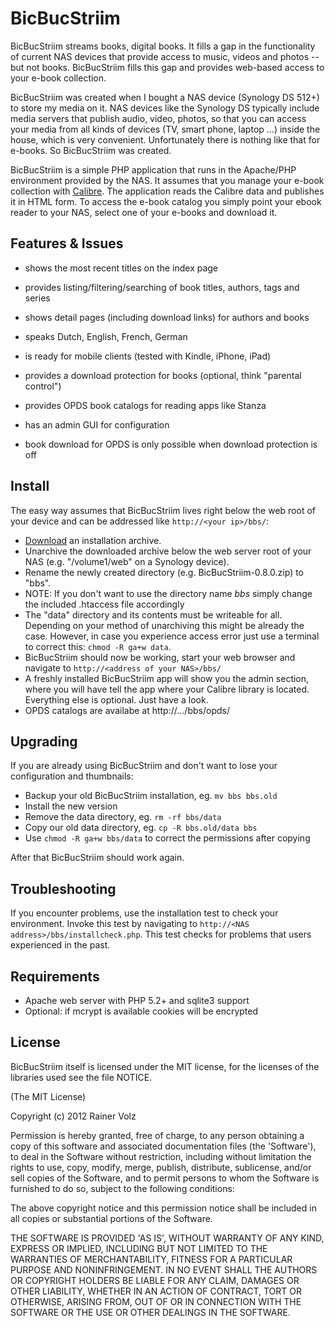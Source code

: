 BicBucStriim
============

BicBucStriim streams books, digital books. It fills a gap in the functionality of current NAS devices that provide access to music, videos and photos -- but not books. BicBucStriim fills this gap and provides web-based access to your e-book collection.

BicBucStriim was created when I bought a NAS device (Synology DS 512+) to store my media on it. NAS devices like the Synology DS typically include media servers that publish audio, video, photos, so that you can access your media from all kinds of devices (TV, smart phone, laptop ...) inside the house, which is very convenient. Unfortunately there is nothing like that for e-books. So BicBucStriim was created.

BicBucStriim is a simple PHP application that runs in the Apache/PHP environment provided by the NAS. It assumes that you manage your e-book collection with [Calibre](http://calibre-ebook.com/). The application reads the Calibre data and publishes it in HTML form. To access the e-book catalog you simply point your ebook reader to your NAS, select one of your e-books and download it. 


Features & Issues
-----------------

* shows the most recent titles on the index page
* provides listing/filtering/searching of book titles, authors, tags and series
* shows detail pages (including download links) for authors and books
* speaks Dutch, English, French, German
* is ready for mobile clients (tested with Kindle, iPhone, iPad)
* provides a download protection for books (optional, think "parental control")
* provides OPDS book catalogs for reading apps like Stanza
* has an admin GUI for configuration

* book download for OPDS is only possible when download protection is off


Install
-------

The easy way assumes that BicBucStriim lives right below the web root of your device and can be addressed like `http://<your ip>/bbs/`:

* [Download](http://projekte.textmulch.de/bicbucstriim/downloads/BicBucStriim-1.0.0.zip) an installation archive.
* Unarchive the downloaded archive below the web server root of your NAS (e.g. "/volume1/web" on a Synology device).
* Rename the newly created directory (e.g. BicBucStriim-0.8.0.zip) to "bbs".
* NOTE: If you don't want to use the directory name *bbs* simply change the included .htaccess file accordingly
* The "data" directory and its contents must be writeable for all. Depending on your method of unarchiving this might be already the case. However, in case you experience access error just use a terminal to correct this: `chmod -R ga+w data`. 
* BicBucStriim should now be working, start your web browser and navigate to `http://<address of your NAS>/bbs/`
* A freshly installed BicBucStriim app will show you the admin section, where you will have tell the app where your Calibre library is located. Everything else is optional. Just have a look.
* OPDS catalogs are availabe at http://.../bbs/opds/

Upgrading
---------

If you are already using BicBucStriim and don't want to lose your configuration and thumbnails:

* Backup your old BicBucStriim installation, eg. `mv bbs bbs.old`
* Install the new version
* Remove the data directory, eg. `rm -rf bbs/data`
* Copy our old data directory, eg. `cp -R bbs.old/data bbs`
* Use `chmod -R ga+w bbs/data` to correct the permissions after copying

After that BicBucStriim should work again.

Troubleshooting
---------------

If you encounter problems, use the installation test to check your environment. Invoke this test by navigating to `http://<NAS address>/bbs/installcheck.php`. This test checks for problems that users experienced in the past.


Requirements
------------
* Apache web server with PHP 5.2+ and sqlite3 support
* Optional: if mcrypt is available cookies will be encrypted

License
-------

BicBucStriim itself is licensed under the MIT license, for the licenses of the libraries used see the file NOTICE.

(The MIT License)

Copyright (c) 2012 Rainer Volz

Permission is hereby granted, free of charge, to any person obtaining a copy of this software and associated documentation files (the 'Software'), to deal in the Software without restriction, including without limitation the rights to use, copy, modify, merge, publish, distribute, sublicense, and/or sell copies of the Software, and to permit persons to whom the Software is furnished to do so, subject to the following conditions:

The above copyright notice and this permission notice shall be included in all copies or substantial portions of the Software.

THE SOFTWARE IS PROVIDED 'AS IS', WITHOUT WARRANTY OF ANY KIND, EXPRESS OR IMPLIED, INCLUDING BUT NOT LIMITED TO THE WARRANTIES OF MERCHANTABILITY, FITNESS FOR A PARTICULAR PURPOSE AND NONINFRINGEMENT. IN NO EVENT SHALL THE AUTHORS OR COPYRIGHT HOLDERS BE LIABLE FOR ANY CLAIM, DAMAGES OR OTHER LIABILITY, WHETHER IN AN ACTION OF CONTRACT, TORT OR OTHERWISE, ARISING FROM, OUT OF OR IN CONNECTION WITH THE SOFTWARE OR THE USE OR OTHER DEALINGS IN THE SOFTWARE.


